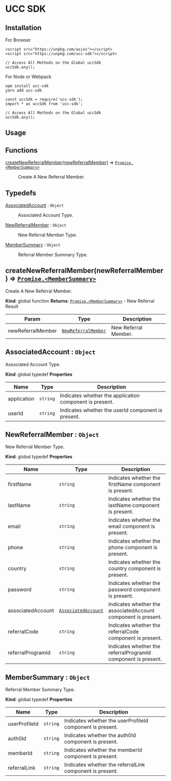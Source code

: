 # UCC SDK

Installation
------------

For Browser

```
<script src="https://unpkg.com/axios"></script>
<script src="https://unpkg.com/ucc-sdk"></script>

// Access All Methods on the Global uccSdk
uccSdk.any();
```

For Node or Webpack

```
npm install ucc-sdk
yarn add ucc-sdk

const uccSdk = require('ucc-sdk');
import * as uccSdk from 'ucc-sdk';

// Access All Methods on the Global uccSdk
uccSdk.any();
```

Usage
-----

## Functions

<dl>
<dt><a href="#createNewReferralMember">createNewReferralMember(newReferralMember)</a> ⇒ <code><a href="#MemberSummary">Promise.&lt;MemberSummary&gt;</a></code></dt>
<dd><p>Create A New Referral Member.</p>
</dd>
</dl>

## Typedefs

<dl>
<dt><a href="#AssociatedAccount">AssociatedAccount</a> : <code>Object</code></dt>
<dd><p>Associated Account Type.</p>
</dd>
<dt><a href="#NewReferralMember">NewReferralMember</a> : <code>Object</code></dt>
<dd><p>New Referral Member Type.</p>
</dd>
<dt><a href="#MemberSummary">MemberSummary</a> : <code>Object</code></dt>
<dd><p>Referral Member Summary Type.</p>
</dd>
</dl>

<a name="createNewReferralMember"></a>

## createNewReferralMember(newReferralMember) ⇒ [<code>Promise.&lt;MemberSummary&gt;</code>](#MemberSummary)
Create A New Referral Member.

**Kind**: global function
**Returns**: [<code>Promise.&lt;MemberSummary&gt;</code>](#MemberSummary) - New Referral Result

| Param | Type | Description |
| --- | --- | --- |
| newReferralMember | [<code>NewReferralMember</code>](#NewReferralMember) | New Referral Member. |

<a name="AssociatedAccount"></a>

## AssociatedAccount : <code>Object</code>
Associated Account Type.

**Kind**: global typedef
**Properties**

| Name | Type | Description |
| --- | --- | --- |
| application | <code>string</code> | Indicates whether the application component is present. |
| userId | <code>string</code> | Indicates whether the userId component is present. |

<a name="NewReferralMember"></a>

## NewReferralMember : <code>Object</code>
New Referral Member Type.

**Kind**: global typedef
**Properties**

| Name | Type | Description |
| --- | --- | --- |
| firstName | <code>string</code> | Indicates whether the firstName component is present. |
| lastName | <code>string</code> | Indicates whether the lastName component is present. |
| email | <code>string</code> | Indicates whether the email component is present. |
| phone | <code>string</code> | Indicates whether the phone component is present. |
| country | <code>string</code> | Indicates whether the country component is present. |
| password | <code>string</code> | Indicates whether the password component is present. |
| associatedAccount | [<code>AssociatedAccount</code>](#AssociatedAccount) | Indicates whether the associatedAccount component is present. |
| referralCode | <code>string</code> | Indicates whether the referralCode component is present. |
| referralProgramId | <code>string</code> | Indicates whether the referralProgramId component is present. |

<a name="MemberSummary"></a>

## MemberSummary : <code>Object</code>
Referral Member Summary Type.

**Kind**: global typedef
**Properties**

| Name | Type | Description |
| --- | --- | --- |
| userProfileId | <code>string</code> | Indicates whether the userProfileId component is present. |
| auth0Id | <code>string</code> | Indicates whether the auth0Id component is present. |
| memberId | <code>string</code> | Indicates whether the memberId component is present. |
| referralLink | <code>string</code> | Indicates whether the referralLink component is present. |
